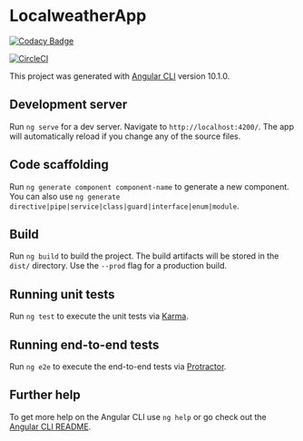 # LocalweatherApp

[![Codacy Badge](https://api.codacy.com/project/badge/Grade/d526a2e466d44369aaa17a5cfd7aa0a3)](https://app.codacy.com/manual/davidgg090/localweather-app?utm_source=github.com&utm_medium=referral&utm_content=davidgg090/localweather-app&utm_campaign=Badge_Grade_Dashboard)


[![CircleCI](https://circleci.com/gh/davidgg090/localweather-app.svg?style=svg)](https://app.circleci.com/pipelines/github/davidgg090/localweather-app)


This project was generated with [Angular CLI](https://github.com/angular/angular-cli) version 10.1.0.

## Development server

Run `ng serve` for a dev server. Navigate to `http://localhost:4200/`. The app will automatically reload if you change any of the source files.

## Code scaffolding

Run `ng generate component component-name` to generate a new component. You can also use `ng generate directive|pipe|service|class|guard|interface|enum|module`.

## Build

Run `ng build` to build the project. The build artifacts will be stored in the `dist/` directory. Use the `--prod` flag for a production build.

## Running unit tests

Run `ng test` to execute the unit tests via [Karma](https://karma-runner.github.io).

## Running end-to-end tests

Run `ng e2e` to execute the end-to-end tests via [Protractor](http://www.protractortest.org/).

## Further help

To get more help on the Angular CLI use `ng help` or go check out the [Angular CLI README](https://github.com/angular/angular-cli/blob/master/README.md).
